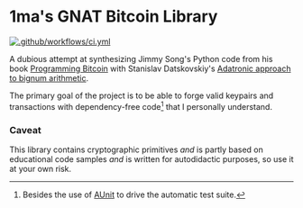 # 1ma's GNAT Bitcoin Library

[![.github/workflows/ci.yml](https://github.com/1ma/ugbl/actions/workflows/ci.yml/badge.svg)](https://github.com/1ma/ugbl/actions)

A dubious attempt at synthesizing Jimmy Song's Python code from his book [Programming Bitcoin](https://programmingbitcoin.com/) with Stanislav Datskovskiy's [Adatronic approach to bignum arithmetic](http://www.loper-os.org/?p=1913).

The primary goal of the project is to be able to forge valid keypairs and transactions with dependency-free code[^*] that I personally understand.

### Caveat

This library contains cryptographic primitives _and_ is partly based on educational code samples _and_ is written for autodidactic purposes, so use it at your own risk.


[^*]: Besides the use of [AUnit](https://github.com/adacore/aunit) to drive the automatic test suite.
